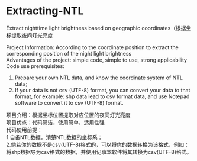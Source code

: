 # Extracting-NTL  
Extract nighttime light brightness based on geographic coordinates（根据坐标提取夜间灯光亮度
  
Project Information: According to the coordinate position to extract the corresponding position of the night light brightness  
Advantages of the project: simple code, simple to use, strong applicability  
Code use prerequisites:  
1. Prepare your own NTL data, and know the coordinate system of NTL data;  
2. If your data is not csv (UTF-8) format, you can convert your data to that format, for example: shp data lead to csv format data, and use Notepad software to convert it to csv (UTF-8) format.  
  
  
项目介绍：根据坐标位置提取对应位置的夜间灯光亮度  
项目优点：代码简洁，使用简单，适用性强  
代码使用前提：  
1.自备NTL数据，清楚NTL数据的坐标系；  
2.倘若你的数据不是csv(UTF-8)格式的，可以将你的数据转换为该格式，例如：将shp数据导为csv格式的数据，并使用记事本软件将其转换为csv(UTF-8)格式。  
